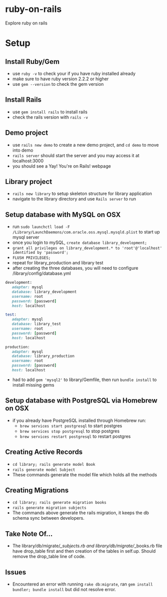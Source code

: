 # ruby-on-rails
Explore ruby on rails

# Setup
## Install Ruby/Gem
- use `ruby -v` to check your if you have ruby installed already
- make sure to have ruby version 2.2.2 or higher
- use `gem --version` to check the gem version

## Install Rails
- use `gem install rails` to install rails
- check the rails version with `rails -v`

## Demo project
- use `rails new demo` to create a new demo project, and `cd demo` to move into demo
- `rails server` should start the server and you may access it at localhost:3000
- you should see a Yay! You're on Rails! webpage

## Library project
- `rails new library` to setup skeleton structure for library application
- navigate to the library directory and use `Rails server` to run

## Setup database with MySQL on OSX
- run `sudo launchctl load -F /Library/LaunchDaemons/com.oracle.oss.mysql.mysqld.plist` to start up mysql server
- once you login to mySQL, `create database library_development;`
- `grant all privileges on library_development.* to 'root'@'localhost' identified by 'password';`
- `FLUSH PRIVILEGES;`
- repeat for library_production and library test
- after creating the three databases, you will need to configure /library/config/database.yml

```ruby
development:
   adapter: mysql
   database: library_development
   username: root
   password: [password]
   host: localhost

test:
   adapter: mysql
   database: library_test
   username: root
   password: [password]
   host: localhost

production:
   adapter: mysql
   database: library_production
   username: root
   password: [password]
   host: localhost
```
- had to add `gem 'mysql2'` to library/Gemfile, then run `bundle install` to install missing gems

## Setup database with PostgreSQL via Homebrew on OSX
- if you already have PostgreSQL installed through Homebrew run:
  - `brew services start postgresql` to start postgres
  - `brew services stop postgresql` to stop postgres
  - `brew services restart postgresql` to restart postgres

## Creating Active Records
- `cd library; rails generate model Book`
- `rails generate model Subject`
- These commands generate the model file which holds all the methods

## Creating Migrations
- `cd library; rails generate migration books`
- `rails generate migration subjects`
- The commands above generate the rails migration, it keeps the db schema sync between developers.

## Take Note Of...
- The library/db/migrate/*_subjects.rb and library/db/migrate/*_books.rb file have drop_table first and then creation of the tables in self.up. Should remove the drop_table line of code.

## Issues
- Encountered an error with running `rake db:migrate`, ran `gem install bundler; bundle install` but did not resolve error.


